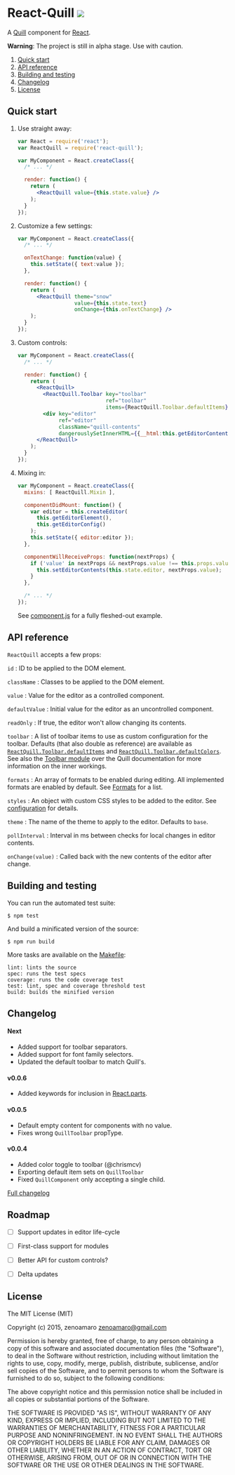React-Quill ![](https://travis-ci.org/zenoamaro/react-quill.svg?branch=master)
==============================================================================

A [Quill] component for [React].

[Quill]: http://quilljs.com
[React]: http://facebook.github.io/react/

**Warning**: The project is still in alpha stage. Use with caution.

  1. [Quick start](#quick-start)
  2. [API reference](#api-reference)
  3. [Building and testing](#building-and-testing)
  4. [Changelog](#changelog)
  5. [License](#license)


Quick start
-----------
1. Use straight away:

    ~~~jsx
    var React = require('react');
    var ReactQuill = require('react-quill');

    var MyComponent = React.createClass({
      /* ... */

      render: function() {
        return (
          <ReactQuill value={this.state.value} />
        );
      }
    });
    ~~~

2. Customize a few settings:

    ~~~jsx
    var MyComponent = React.createClass({
      /* ... */

      onTextChange: function(value) {
        this.setState({ text:value });
      },

      render: function() {
        return (
          <ReactQuill theme="snow"
                      value={this.state.text}
                      onChange={this.onTextChange} />
        );
      }
    });
    ~~~

3. Custom controls:

    ~~~jsx
    var MyComponent = React.createClass({
      /* ... */

      render: function() {
        return (
          <ReactQuill>
            <ReactQuill.Toolbar key="toolbar"
                                ref="toolbar"
                                items={ReactQuill.Toolbar.defaultItems} />
            <div key="editor"
                 ref="editor"
                 className="quill-contents"
                 dangerouslySetInnerHTML={{__html:this.getEditorContents()}} />
          </ReactQuill>
        );
      }
    });
    ~~~

4. Mixing in:

    ~~~jsx
    var MyComponent = React.createClass({
      mixins: [ ReactQuill.Mixin ],

      componentDidMount: function() {
        var editor = this.createEditor(
          this.getEditorElement(),
          this.getEditorConfig()
        );
        this.setState({ editor:editor });
      },

      componentWillReceiveProps: function(nextProps) {
        if ('value' in nextProps && nextProps.value !== this.props.value) {
          this.setEditorContents(this.state.editor, nextProps.value);
        }
      },

      /* ... */
    });
    ~~~

    See [component.js](src/component.js) for a fully fleshed-out example.


API reference
-------------
`ReactQuill` accepts a few props:

`id`
: ID to be applied to the DOM element.

`className`
: Classes to be applied to the DOM element.

`value`
: Value for the editor as a controlled component.

`defaultValue`
: Initial value for the editor as an uncontrolled component.

`readOnly`
: If true, the editor won't allow changing its contents.

`toolbar`
: A list of toolbar items to use as custom configuration for the toolbar. Defaults (that also double as reference) are available as [`ReactQuill.Toolbar.defaultItems`](src/toolbar.js#L21) and [`ReactQuill.Toolbar.defaultColors`](src/toolbar.js#L6). See also the [Toolbar module](http://quilljs.com/docs/modules/toolbar/) over the Quill documentation for more information on the inner workings.

`formats`
: An array of formats to be enabled during editing. All implemented formats are enabled by default. See [Formats](http://quilljs.com/docs/formats/) for a list.

`styles`
: An object with custom CSS styles to be added to the editor. See [configuration](http://quilljs.com/docs/configuration/) for details.

`theme`
: The name of the theme to apply to the editor. Defaults to `base`.

`pollInterval`
: Interval in ms between checks for local changes in editor contents.

`onChange(value)`
: Called back with the new contents of the editor after change.


Building and testing
--------------------
You can run the automated test suite:

    $ npm test

And build a minificated version of the source:

    $ npm run build

More tasks are available on the [Makefile](Makefile):

    lint: lints the source
    spec: runs the test specs
    coverage: runs the code coverage test
    test: lint, spec and coverage threshold test
    build: builds the minified version


Changelog
---------
#### Next
- Added support for toolbar separators.
- Added support for font family selectors.
- Updated the default toolbar to match Quill's.

#### v0.0.6
- Added keywords for inclusion in [React.parts](https://react.parts).

#### v0.0.5
- Default empty content for components with no value.
- Fixes wrong `QuillToolbar` propType.

#### v0.0.4
- Added color toggle to toolbar (@chrismcv)
- Exporting default item sets on `QuillToolbar`
- Fixed `QuillComponent` only accepting a single child.

[Full changelog](CHANGELOG.md)


Roadmap
-------
- [ ] Support updates in editor life-cycle
- [ ] First-class support for modules
- [ ] Better API for custom controls?
- [ ] Delta updates


License
-------
The MIT License (MIT)

Copyright (c) 2015, zenoamaro <zenoamaro@gmail.com>

Permission is hereby granted, free of charge, to any person obtaining a copy of this software and associated documentation files (the "Software"), to deal in the Software without restriction, including without limitation the rights to use, copy, modify, merge, publish, distribute, sublicense, and/or sell copies of the Software, and to permit persons to whom the Software is furnished to do so, subject to the following conditions:

The above copyright notice and this permission notice shall be included in all copies or substantial portions of the Software.

THE SOFTWARE IS PROVIDED "AS IS", WITHOUT WARRANTY OF ANY KIND, EXPRESS OR IMPLIED, INCLUDING BUT NOT LIMITED TO THE WARRANTIES OF MERCHANTABILITY, FITNESS FOR A PARTICULAR PURPOSE AND NONINFRINGEMENT. IN NO EVENT SHALL THE AUTHORS OR COPYRIGHT HOLDERS BE LIABLE FOR ANY CLAIM, DAMAGES OR OTHER LIABILITY, WHETHER IN AN ACTION OF CONTRACT, TORT OR OTHERWISE, ARISING FROM, OUT OF OR IN CONNECTION WITH THE SOFTWARE OR THE USE OR OTHER DEALINGS IN THE SOFTWARE.
